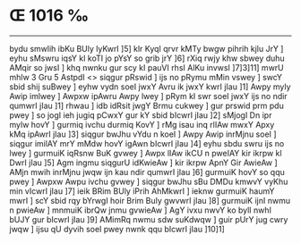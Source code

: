 # Œ 1016 ‰
---
bydu smwlih ibKu BUly lyKwrI ]5] klr KyqI qrvr kMTy bwgw pihrih
kjlu JrY ] eyhu sMswru iqsY kI koTI jo pYsY so grib jrY ]6] rXiq rwjy
khw sbwey duhu AMqir so jwsI ] khq nwnku gur scy kI pauVI rhsI AlKu
invwsI ]7]3]11]
mwrU mhlw 3 Gru 5 AstpdI
<> siqgur pRswid ]
ijs no pRymu mMin vswey ] swcY sbid shij suBwey ] eyhw vydn soeI jwxY
Avru ik jwxY kwrI jIau ]1] Awpy myly Awip imlwey ] Awpxw ipAwru Awpy
lwey ] pRym kI swr soeI jwxY ijs no ndir qumwrI jIau ]1] rhwau ] idb
idRsit jwgY Brmu cukwey ] gur prswid prm pdu pwey ] so jogI ieh jugiq
pCwxY gur kY sbid bIcwrI jIau ]2] sMjogI Dn ipr mylw hovY ] gurmiq
ivchu durmiq KovY ] rMg isau inq rlIAw mwxY Apxy kMq ipAwrI jIau ]3]
siqgur bwJhu vYdu n koeI ] Awpy Awip inrMjnu soeI ] siqgur imilAY mrY
mMdw hovY igAwn bIcwrI jIau ]4] eyhu sbdu swru ijs no lwey ] gurmuiK
iqRsnw BuK gvwey ] Awpx lIAw ikCU n pweIAY kir ikrpw kl DwrI jIau
]5] Agm ingmu siqgurU idKwieAw ] kir ikrpw ApnY Gir AwieAw ]
AMjn mwih inrMjnu jwqw ijn kau ndir qumwrI jIau ]6] gurmuiK hovY so
qqu pwey ] Awpxw Awpu ivchu gvwey ] siqgur bwJhu sBu DMDu kmwvY vyKhu
min vIcwrI jIau ]7] ieik BRim BUly iPrih AhMkwrI ] ieknw gurmuiK
haumY mwrI ] scY sbid rqy bYrwgI hoir Brim Buly gwvwrI jIau ]8]
gurmuiK ijnI nwmu n pwieAw ] mnmuiK ibrQw jnmu gvwieAw ] AgY ivxu
nwvY ko bylI nwhI bUJY gur bIcwrI jIau ]9] AMimRq nwmu sdw suKdwqw ]
guir pUrY jug cwry jwqw ] ijsu qU dyvih soeI pwey nwnk qqu bIcwrI jIau
]10]1]
####
